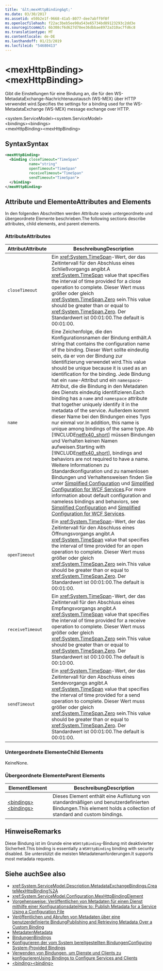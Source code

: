 ```yaml
---
title: '&lt;mexHttpBinding&gt;'
ms.date: 03/30/2017
ms.assetid: e50b2e1f-9668-41a5-8077-dee7abff9f0f
ms.openlocfilehash: f22ac3beb5ee90a543e65734bd89123293c2dd3e
ms.sourcegitcommit: 6b308cf6d627d78ee36dbbae8972a310ac7fd6c8
ms.translationtype: MT
ms.contentlocale: de-DE
ms.lasthandoff: 01/23/2019
ms.locfileid: "54680413"
---
```

# <a name="ltmexhttpbindinggt"></a><span data-ttu-id="7b833-102">&lt;mexHttpBinding&gt;</span><span class="sxs-lookup"><span data-stu-id="7b833-102">&lt;mexHttpBinding&gt;</span></span>
<span data-ttu-id="7b833-103">Gibt die Einstellungen für eine Bindung an, die für den WS-MetadataExchange-Nachrichtenaustausch (WS-MEX) über HTTP verwendet wird.</span><span class="sxs-lookup"><span data-stu-id="7b833-103">Specifies the settings for a binding used for the WS-MetadataExchange (WS-MEX) message exchange over HTTP.</span></span>  
  
 <span data-ttu-id="7b833-104">\<system.ServiceModel></span><span class="sxs-lookup"><span data-stu-id="7b833-104">\<system.ServiceModel></span></span>  
<span data-ttu-id="7b833-105">\<bindings></span><span class="sxs-lookup"><span data-stu-id="7b833-105">\<bindings></span></span>  
<span data-ttu-id="7b833-106">\<mexHttpBinding></span><span class="sxs-lookup"><span data-stu-id="7b833-106">\<mexHttpBinding></span></span>  
  
## <a name="syntax"></a><span data-ttu-id="7b833-107">Syntax</span><span class="sxs-lookup"><span data-stu-id="7b833-107">Syntax</span></span>  
  
```xml  
<mexHttpBinding>
  <binding closeTimeout="TimeSpan"
           name="string"
           openTimeout="TimeSpan"
           receiveTimeout="TimeSpan"
           sendTimeout="TimeSpan">
  </binding>
</mexHttpBinding>
```  
  
## <a name="attributes-and-elements"></a><span data-ttu-id="7b833-108">Attribute und Elemente</span><span class="sxs-lookup"><span data-stu-id="7b833-108">Attributes and Elements</span></span>  
 <span data-ttu-id="7b833-109">In den folgenden Abschnitten werden Attribute sowie untergeordnete und übergeordnete Elemente beschrieben.</span><span class="sxs-lookup"><span data-stu-id="7b833-109">The following sections describe attributes, child elements, and parent elements.</span></span>  
  
### <a name="attributes"></a><span data-ttu-id="7b833-110">Attribute</span><span class="sxs-lookup"><span data-stu-id="7b833-110">Attributes</span></span>  
  
|<span data-ttu-id="7b833-111">Attribut</span><span class="sxs-lookup"><span data-stu-id="7b833-111">Attribute</span></span>|<span data-ttu-id="7b833-112">Beschreibung</span><span class="sxs-lookup"><span data-stu-id="7b833-112">Description</span></span>|  
|---------------|-----------------|  
|`closeTimeout`|<span data-ttu-id="7b833-113">Ein <xref:System.TimeSpan>-Wert, der das Zeitintervall für den Abschluss eines Schließvorgangs angibt.</span><span class="sxs-lookup"><span data-stu-id="7b833-113">A <xref:System.TimeSpan> value that specifies the interval of time provided for a close operation to complete.</span></span> <span data-ttu-id="7b833-114">Dieser Wert muss größer oder gleich <xref:System.TimeSpan.Zero> sein.</span><span class="sxs-lookup"><span data-stu-id="7b833-114">This value should be greater than or equal to <xref:System.TimeSpan.Zero>.</span></span> <span data-ttu-id="7b833-115">Der Standardwert ist 00:01:00.</span><span class="sxs-lookup"><span data-stu-id="7b833-115">The default is 00:01:00.</span></span>|  
|`name`|<span data-ttu-id="7b833-116">Eine Zeichenfolge, die den Konfigurationsnamen der Bindung enthält.</span><span class="sxs-lookup"><span data-stu-id="7b833-116">A string that contains the configuration name of the binding.</span></span> <span data-ttu-id="7b833-117">Dieser Wert sollte eindeutig sein, da er von der Bindung zur Identifizierung verwendet wird.</span><span class="sxs-lookup"><span data-stu-id="7b833-117">This value should be unique because it is used as an identification for the binding.</span></span> <span data-ttu-id="7b833-118">Jede Bindung hat ein `name`-Attribut und ein `namespace`-Attribut, die die Bindung in den Metadaten des Diensts eindeutig identifizieren.</span><span class="sxs-lookup"><span data-stu-id="7b833-118">Each binding has a `name` and `namespace` attribute that together uniquely identify it in the metadata of the service.</span></span> <span data-ttu-id="7b833-119">Außerdem kommt dieser Name bei den Bindungen eines Typs nur einmal vor.</span><span class="sxs-lookup"><span data-stu-id="7b833-119">In addition, this name is unique among bindings of the same type.</span></span> <span data-ttu-id="7b833-120">Ab [!INCLUDE[netfx40_short](../../../../../includes/netfx40-short-md.md)] müssen Bindungen und Verhalten keinen Namen aufweisen.</span><span class="sxs-lookup"><span data-stu-id="7b833-120">Starting with [!INCLUDE[netfx40_short](../../../../../includes/netfx40-short-md.md)], bindings and behaviors are not required to have a name.</span></span> <span data-ttu-id="7b833-121">Weitere Informationen zu Standardkonfiguration und zu namenlosen Bindungen und Verhaltensweisen finden Sie unter [Simplified Configuration](../../../../../docs/framework/wcf/simplified-configuration.md) und [Simplified Configuration for WCF Services](../../../../../docs/framework/wcf/samples/simplified-configuration-for-wcf-services.md).</span><span class="sxs-lookup"><span data-stu-id="7b833-121">For more information about default configuration and nameless bindings and behaviors, see [Simplified Configuration](../../../../../docs/framework/wcf/simplified-configuration.md) and [Simplified Configuration for WCF Services](../../../../../docs/framework/wcf/samples/simplified-configuration-for-wcf-services.md).</span></span>|  
|`openTimeout`|<span data-ttu-id="7b833-122">Ein <xref:System.TimeSpan>-Wert, der das Zeitintervall für den Abschluss eines Öffnungsvorgangs angibt.</span><span class="sxs-lookup"><span data-stu-id="7b833-122">A <xref:System.TimeSpan> value that specifies the interval of time provided for an open operation to complete.</span></span> <span data-ttu-id="7b833-123">Dieser Wert muss größer oder gleich <xref:System.TimeSpan.Zero> sein.</span><span class="sxs-lookup"><span data-stu-id="7b833-123">This value should be greater than or equal to <xref:System.TimeSpan.Zero>.</span></span> <span data-ttu-id="7b833-124">Der Standardwert ist 00:01:00.</span><span class="sxs-lookup"><span data-stu-id="7b833-124">The default is 00:01:00.</span></span>|  
|`receiveTimeout`|<span data-ttu-id="7b833-125">Ein <xref:System.TimeSpan>-Wert, der das Zeitintervall für den Abschluss eines Empfangsvorgangs angibt.</span><span class="sxs-lookup"><span data-stu-id="7b833-125">A <xref:System.TimeSpan> value that specifies the interval of time provided for a receive operation to complete.</span></span> <span data-ttu-id="7b833-126">Dieser Wert muss größer oder gleich <xref:System.TimeSpan.Zero> sein.</span><span class="sxs-lookup"><span data-stu-id="7b833-126">This value should be greater than or equal to <xref:System.TimeSpan.Zero>.</span></span> <span data-ttu-id="7b833-127">Der Standardwert ist 00:10:00.</span><span class="sxs-lookup"><span data-stu-id="7b833-127">The default is 00:10:00.</span></span>|  
|`sendTimeout`|<span data-ttu-id="7b833-128">Ein <xref:System.TimeSpan>-Wert, der das Zeitintervall für den Abschluss eines Sendevorgangs angibt.</span><span class="sxs-lookup"><span data-stu-id="7b833-128">A <xref:System.TimeSpan> value that specifies the interval of time provided for a send operation to complete.</span></span> <span data-ttu-id="7b833-129">Dieser Wert muss größer oder gleich <xref:System.TimeSpan.Zero> sein.</span><span class="sxs-lookup"><span data-stu-id="7b833-129">This value should be greater than or equal to <xref:System.TimeSpan.Zero>.</span></span> <span data-ttu-id="7b833-130">Der Standardwert ist 00:01:00.</span><span class="sxs-lookup"><span data-stu-id="7b833-130">The default is 00:01:00.</span></span>|  
  
### <a name="child-elements"></a><span data-ttu-id="7b833-131">Untergeordnete Elemente</span><span class="sxs-lookup"><span data-stu-id="7b833-131">Child Elements</span></span>  
 <span data-ttu-id="7b833-132">Keine</span><span class="sxs-lookup"><span data-stu-id="7b833-132">None.</span></span>  
  
### <a name="parent-elements"></a><span data-ttu-id="7b833-133">Übergeordnete Elemente</span><span class="sxs-lookup"><span data-stu-id="7b833-133">Parent Elements</span></span>  
  
|<span data-ttu-id="7b833-134">Element</span><span class="sxs-lookup"><span data-stu-id="7b833-134">Element</span></span>|<span data-ttu-id="7b833-135">Beschreibung</span><span class="sxs-lookup"><span data-stu-id="7b833-135">Description</span></span>|  
|-------------|-----------------|  
|[<span data-ttu-id="7b833-136">\<bindings></span><span class="sxs-lookup"><span data-stu-id="7b833-136">\<bindings></span></span>](../../../../../docs/framework/configure-apps/file-schema/wcf/bindings.md)|<span data-ttu-id="7b833-137">Dieses Element enthält eine Auflistung von standardmäßigen und benutzerdefinierten Bindungen.</span><span class="sxs-lookup"><span data-stu-id="7b833-137">This element holds a collection of standard and custom bindings.</span></span>|  
  
## <a name="remarks"></a><span data-ttu-id="7b833-138">Hinweise</span><span class="sxs-lookup"><span data-stu-id="7b833-138">Remarks</span></span>  
 <span data-ttu-id="7b833-139">Diese Bindung ist im Grunde eine `WSHttpBinding`-Bindung mit deaktivierter Sicherheit.</span><span class="sxs-lookup"><span data-stu-id="7b833-139">This binding is essentially a `WSHttpBinding` binding with security disabled.</span></span> <span data-ttu-id="7b833-140">Sie unterstützt die meisten Metadatenanforderungen.</span><span class="sxs-lookup"><span data-stu-id="7b833-140">It supports most metadata requests.</span></span>  
  
## <a name="see-also"></a><span data-ttu-id="7b833-141">Siehe auch</span><span class="sxs-lookup"><span data-stu-id="7b833-141">See also</span></span>
- <xref:System.ServiceModel.Description.MetadataExchangeBindings.CreateMexHttpBinding%2A>
- <xref:System.ServiceModel.Configuration.MexHttpBindingElement>
- [<span data-ttu-id="7b833-142">Vorgehensweise: Veröffentlichen von Metadaten für einen Dienst mithilfe einer Konfigurationsdatei</span><span class="sxs-lookup"><span data-stu-id="7b833-142">How to: Publish Metadata for a Service Using a Configuration File</span></span>](../../../../../docs/framework/wcf/feature-details/how-to-publish-metadata-for-a-service-using-a-configuration-file.md)
- [<span data-ttu-id="7b833-143">Veröffentlichen und Abrufen von Metadaten über eine benutzerdefinierte Bindung</span><span class="sxs-lookup"><span data-stu-id="7b833-143">Publishing and Retrieving Metadata Over a Custom Binding</span></span>](../../../../../docs/framework/wcf/extending/publishing-and-retrieving-metadata-over-a-custom-binding.md)
- [<span data-ttu-id="7b833-144">Metadaten</span><span class="sxs-lookup"><span data-stu-id="7b833-144">Metadata</span></span>](../../../../../docs/framework/wcf/feature-details/metadata.md)
- [<span data-ttu-id="7b833-145">Bindungen</span><span class="sxs-lookup"><span data-stu-id="7b833-145">Bindings</span></span>](../../../../../docs/framework/wcf/bindings.md)
- [<span data-ttu-id="7b833-146">Konfigurieren der vom System bereitgestellten Bindungen</span><span class="sxs-lookup"><span data-stu-id="7b833-146">Configuring System-Provided Bindings</span></span>](../../../../../docs/framework/wcf/feature-details/configuring-system-provided-bindings.md)
- [<span data-ttu-id="7b833-147">Verwenden von Bindungen, um Dienste und Clients zu konfigurieren</span><span class="sxs-lookup"><span data-stu-id="7b833-147">Using Bindings to Configure Services and Clients</span></span>](../../../../../docs/framework/wcf/using-bindings-to-configure-services-and-clients.md)
- [<span data-ttu-id="7b833-148">\<binding></span><span class="sxs-lookup"><span data-stu-id="7b833-148">\<binding></span></span>](../../../../../docs/framework/misc/binding.md)

